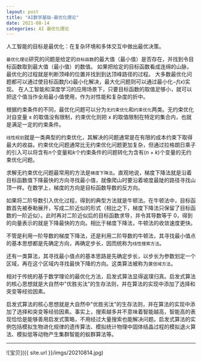 ```yaml
---
layout: post
title: "AI数学基础-最优化理论"
date: 2021-08-14
categories: AI 最优化理论
---
```


人工智能的目标是最优化：在复杂环境和多体交互中做出最优决策。

`最优化理论`研究的问题是给定的`目标函数`的最大值（最小值）是否存在，并找到令目标函数取到最大值（最小值）的数值。
如果把给定的目标函数看成连绵的山脉，最优化的过程就是判断顶峰的位置并找到到达顶峰路径的过程。
大多数最优化问题都可以通过使目标函数$f(x)$最小化解决，最大化问题则可以通过最小化$−f(x)$实现。
在人工智能和深度学习的应用场景下，只要目标函数的取值足够小，就可以把这个值当作全局最小值使用，作为对性能和复杂度的折中。

根据约束条件的不同，最优化问题可以分为`无约束优化`和`约束优化`两类。无约束优化对自变量 x 的取值没有限制，约束优化则把 x 的取值限制在特定的集合内，也就是满足一定的约束条件。

`线性规划`就是一类典型的约束优化，其解决的问题通常是在有限的成本约束下取得最大的收益。约束优化问题通常比无约束优化问题更加复杂，但通过拉格朗日乘子的引入可以将含有$n$个变量和$k$个约束条件的问题转化为含有$(n+k)$个变量的无约束优化问题。

求解无约束优化问题最常用的方法是`梯度下降法`。直观地说，梯度下降法就是沿着目标函数值下降最快的方向寻找最小值，就像爬山时要沿着坡度最陡的路径寻找山顶一样。在数学上，梯度的方向是目标函数导数的反方向。

如果将二阶导数引入优化过程，得到的典型方法就是牛顿法。在牛顿法中，目标函数首先被泰勒展开，写成二阶近似的形式（相比之下，梯度下降法只保留了目标函数的一阶近似）。此时再对二阶近似后的目标函数求导，并令其导数等于 0，得到的向量表示的就是下降最快的方向。相比于梯度下降法，牛顿法的收敛速度更快。

不管是利用一阶导数的梯度下降法，还是利用二阶导数的牛顿法，其寻找最小值点的基本思想都是先确定方向，再确定步长，因而统称为`线性搜索方法`。

还有一类算法，其寻找最小值点的基本思路是先确定步长，以步长为参数划定一个区域，再在这个区域内寻找最快下降的方向。这类算法被称为`置信域方法`。

相对于传统的基于数学理论的最优化方法，启发式算法显得返璞归真。启发式算法的核心思想就是大自然中"优胜劣汰"的生存法则，并在算法的实现中添加了选择和突变等经验因素。

启发式算法的核心思想就是大自然中"优胜劣汰"的生存法则，并在算法的实现中添加了选择和突变等经验因素。事实上，搜索越多并不意味着智能越高，智能高的表现恰恰是能够善用启发式策略，不用经过大量搜索也能解决问题。启发式算法的实例包括模拟生物进化规律的遗传算法、模拟统计物理中固体结晶过程的模拟退火算法、模拟低等动物产生集群智能的蚁群算法等。

---

![宝贝]({{ site.url }}/imgs/20210814.jpg)
